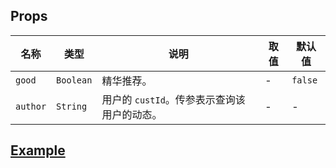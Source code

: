 ## Props

| 名称		| 类型		| 说明										| 取值	| 默认值		|
| ---		| ---		| ---										| ---	| ---		|
| `good`	| `Boolean`	| 精华推荐。									| - 	| `false`	|
| `author`	| `String`	| 用户的 `custId`。传参表示查询该用户的动态。	| -		| -			|

## [Example](http://localhost/demo/dynamic-list)